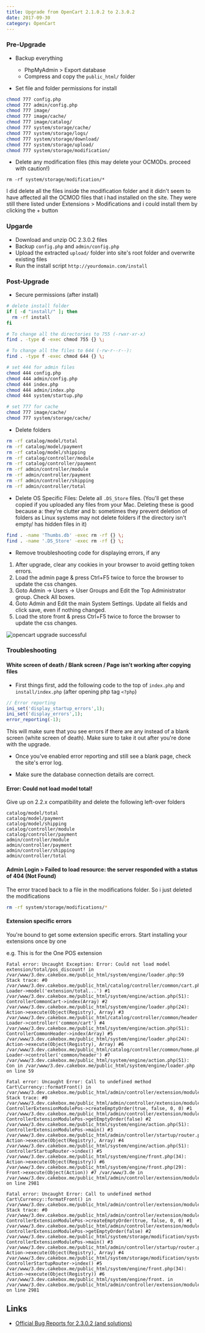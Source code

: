 ```yaml
---
title: Upgrade from OpenCart 2.1.0.2 to 2.3.0.2
date: 2017-09-30
category: OpenCart
---
```


### Pre-Upgrade

- Backup everything

  - PhpMyAdmin > Export database
  - Compress and copy the `public_html/` folder

- Set file and folder permissions for install

```bash
chmod 777 config.php
chmod 777 admin/config.php
chmod 777 image/
chmod 777 image/cache/
chmod 777 image/catalog/
chmod 777 system/storage/cache/
chmod 777 system/storage/logs/
chmod 777 system/storage/download/
chmod 777 system/storage/upload/
chmod 777 system/storage/modification/
```

- Delete any modification files (this may delete your OCMODs. proceed with caution!)

```
rm -rf system/storage/modification/*
```

I did delete all the files inside the modification folder and it didn't seem to have affected all the OCMOD files that i had installed on the site. They were still there listed under Extensions > Modifications and i could install them by clicking the + button

### Upgarde

- Download and unzip OC 2.3.0.2 files
- Backup `config.php` and `admin/config.php`
- Upload the extracted `upload/` folder into site's root folder and overwrite existing files
- Run the install script `http://yourdomain.com/install`

### Post-Upgrade

- Secure permissions (after install)

```bash
# delete install folder
if [ -d "install/" ]; then
  rm -rf install
fi

# To change all the directories to 755 (-rwxr-xr-x)
find . -type d -exec chmod 755 {} \;

# To change all the files to 644 (-rw-r--r--):
find . -type f -exec chmod 644 {} \;

# set 444 for admin files
chmod 444 config.php
chmod 444 admin/config.php
chmod 444 index.php
chmod 444 admin/index.php
chmod 444 system/startup.php

# set 777 for cache
chmod 777 image/cache/
chmod 777 system/storage/cache/
```

- Delete folders

```bash
rm -rf catalog/model/total
rm -rf catalog/model/payment
rm -rf catalog/model/shipping
rm -rf catalog/controller/module
rm -rf catalog/controller/payment
rm -rf admin/controller/module
rm -rf admin/controller/payment
rm -rf admin/controller/shipping
rm -rf admin/controller/total
```

- Delete OS Specific Files: Delete all `.DS_Store` files. (You'll get these copied if you uploaded any files from your Mac. Deleting these is good because a: they're clutter and b: sometimes they prevent deletion of folders as Linux systems may not delete folders if the directory isn't empty/ has hidden files in it)

```bash
find . -name 'Thumbs.db' -exec rm -rf {} \;
find . -name '.DS_Store' -exec rm -rf {} \;
```

- Remove troubleshooting code for displaying errors, if any

1. After upgrade, clear any cookies in your browser to avoid getting token errors.
2. Load the admin page & press Ctrl+F5 twice to force the browser to update the css changes.
3. Goto Admin -> Users -> User Groups and Edit the Top Administrator group. Check All boxes.
4. Goto Admin and Edit the main System Settings. Update all fields and click save, even if nothing changed.
5. Load the store front & press Ctrl+F5 twice to force the browser to update the css changes.

![opencart upgrade successful](../images/opencart-upgrade-successful.png)

### Troubleshooting

#### White screen of death / Blank screen / Page isn't working after copying files

- First things first, add the following code to the top of `index.php` and `install/index.php` (after opening php tag `<?php`)

```php
// Error reporting
ini_set('display_startup_errors',1);
ini_set('display_errors',1);
error_reporting(-1);
```

This will make sure that you see errors if there are any instead of a blank screen (white screen of death). Make sure to take it out after you're done with the upgrade.

- Once you've enabled error reporting and still see a blank page, check the site's error log.

- Make sure the database connection details are correct.

#### Error: Could not load model total!

Give up on 2.2.x compatibility and delete the following left-over folders

```
catalog/model/total
catalog/model/payment
catalog/model/shipping
catalog/controller/module
catalog/controller/payment
admin/controller/module
admin/controller/payment
admin/controller/shipping
admin/controller/total
```

#### Admin Login > Failed to load resource: the server responded with a status of 404 (Not Found)

The error traced back to a file in the modifications folder. So i just deleted the modifications

```bash
rm -rf system/storage/modifications/*
```

#### Extension specific errors

You're bound to get some extension specific errors. Start installing your extensions once by one

e.g. This is for the One POS extension

```
Fatal error: Uncaught Exception: Error: Could not load model extension/total/pos_discount! in /var/www/3.dev.cakebox.me/public_html/system/engine/loader.php:59 Stack trace: #0 /var/www/3.dev.cakebox.me/public_html/catalog/controller/common/cart.php(34): Loader->model('extension/total...') #1 /var/www/3.dev.cakebox.me/public_html/system/engine/action.php(51): ControllerCommonCart->index(Array) #2 /var/www/3.dev.cakebox.me/public_html/system/engine/loader.php(24): Action->execute(Object(Registry), Array) #3 /var/www/3.dev.cakebox.me/public_html/catalog/controller/common/header.php(129): Loader->controller('common/cart') #4 /var/www/3.dev.cakebox.me/public_html/system/engine/action.php(51): ControllerCommonHeader->index(Array) #5 /var/www/3.dev.cakebox.me/public_html/system/engine/loader.php(24): Action->execute(Object(Registry), Array) #6 /var/www/3.dev.cakebox.me/public_html/catalog/controller/common/home.php(17): Loader->controller('common/header') #7 /var/www/3.dev.cakebox.me/public_html/system/engine/action.php(51): Con in /var/www/3.dev.cakebox.me/public_html/system/engine/loader.php on line 59
```

```
Fatal error: Uncaught Error: Call to undefined method Cart\Currency::formatFront() in /var/www/3.dev.cakebox.me/public_html/admin/controller/extension/module/pos.php:2981 Stack trace: #0 /var/www/3.dev.cakebox.me/public_html/admin/controller/extension/module/pos.php(5740): ControllerExtensionModulePos->createEmptyOrder(true, false, 0, 0) #1 /var/www/3.dev.cakebox.me/public_html/admin/controller/extension/module/pos.php(1120): ControllerExtensionModulePos->getEmptyOrder(false) #2 /var/www/3.dev.cakebox.me/public_html/system/engine/action.php(51): ControllerExtensionModulePos->main() #3 /var/www/3.dev.cakebox.me/public_html/admin/controller/startup/router.php(26): Action->execute(Object(Registry), Array) #4 /var/www/3.dev.cakebox.me/public_html/system/engine/action.php(51): ControllerStartupRouter->index() #5 /var/www/3.dev.cakebox.me/public_html/system/engine/front.php(34): Action->execute(Object(Registry)) #6 /var/www/3.dev.cakebox.me/public_html/system/engine/front.php(29): Front->execute(Object(Action)) #7 /var/www/3.de in /var/www/3.dev.cakebox.me/public_html/admin/controller/extension/module/pos.php on line 2981
```

```
Fatal error: Uncaught Error: Call to undefined method Cart\Currency::formatFront() in /var/www/3.dev.cakebox.me/public_html/admin/controller/extension/module/pos.php:2981 Stack trace: #0 /var/www/3.dev.cakebox.me/public_html/admin/controller/extension/module/pos.php(5740): ControllerExtensionModulePos->createEmptyOrder(true, false, 0, 0) #1 /var/www/3.dev.cakebox.me/public_html/admin/controller/extension/module/pos.php(1120): ControllerExtensionModulePos->getEmptyOrder(false) #2 /var/www/3.dev.cakebox.me/public_html/system/storage/modification/system/engine/action.php(51): ControllerExtensionModulePos->main() #3 /var/www/3.dev.cakebox.me/public_html/admin/controller/startup/router.php(26): Action->execute(Object(Registry), Array) #4 /var/www/3.dev.cakebox.me/public_html/system/storage/modification/system/engine/action.php(51): ControllerStartupRouter->index() #5 /var/www/3.dev.cakebox.me/public_html/system/engine/front.php(34): Action->execute(Object(Registry)) #6 /var/www/3.dev.cakebox.me/public_html/system/engine/front. in /var/www/3.dev.cakebox.me/public_html/admin/controller/extension/module/pos.php on line 2981
```

## Links

- [Official Bug Reports for 2.3.0.2 (and solutions)](http://forum.opencart.com/viewtopic.php?f=191&t=166012)
